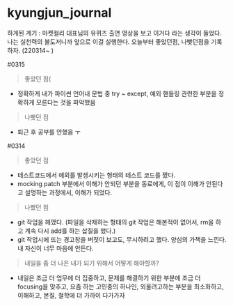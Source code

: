 # kyungjun_journal
하게된 계기 : 마켓컬리 대표님의 유퀴즈 출연 영상을 보고 이거다 라는 생각이 들었다. 나는 실천력의 불도저니까 앞으로 이걸 실행한다. 
오늘부터 좋았던점, 나빳던점을 기록하자. (220314~ )

#0315
> 좋았던 점(
- 정확하게 내가 파이썬 언어내 문법 중 try ~ except, 예외 핸들링 관련한 부분을 정확하게 모른다는 것을 파악했음
> 나빳던 점
- 퇴근 후 공부를 안했음 ㅜ



#0314
> 좋았던 점
- 테스트코드에서 예외를 발생시키는 형태의 테스트 코드를 짰다.
- mocking patch 부분에서 이해가 안되던 부분을 동료에게, 이 점이 이해가 안된다고 설명하는 과정에서, 이해가 되었다.
> 나빴던 점
- git 작업을 헤맸다. (파일을 삭제하는 형태의 git 작업은 해본적이 없어서, rm을 하고 계속 다시 add를 하는 삽질을 했다.)
- git 작업시에 뜨는 경고창을 버젓이 보고도, 무시하려고 했다. 양심의 가책을 느낀다. 내 자신이 너무 마음에 안든다. 
> 내일을 좀 더 나은 내가 되기 위해서 어떻게 해야할까?
- 내일은 조금 더 업무에 더 집중하고, 문제를 해결하기 위한 부분에 조금 더 focusing을 맞추고, 요즘 하는 고민중의 하나인, 외울려고하는 부분을 최소화하고, 이해하고, 본질, 철학에 더 가까이 다가가자

